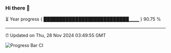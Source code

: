 ### Hi there 👋

⏳ Year progress { ███████████████████████████▁▁▁ } 90.75 %

---

⏰ Updated on Thu, 28 Nov 2024 03:49:55 GMT

![Progress Bar CI](https://github.com/IshwaranRudhara/GIT-ACTION/workflows/Progress%20Bar%20CI/badge.svg)
